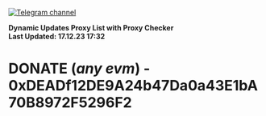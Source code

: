 [![Telegram channel](https://img.shields.io/endpoint?url=https://runkit.io/damiankrawczyk/telegram-badge/branches/master?url=https://t.me/n4z4v0d)](https://t.me/n4z4v0d) 

**Dynamic Updates Proxy List with Proxy Checker**  
**Last Updated: 17.12.23 17:32**

# DONATE (_any evm_) - 0xDEADf12DE9A24b47Da0a43E1bA70B8972F5296F2

